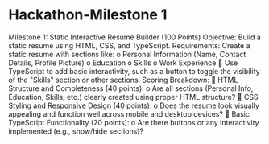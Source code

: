 # Hackathon-Milestone 1



Milestone 1: Static Interactive Resume Builder (100 Points)
Objective:
Build a static resume using HTML, CSS, and TypeScript.
Requirements:
Create a static resume with sections like:
o Personal Information (Name, Contact Details, Profile Picture)
o Education
o Skills
o Work Experience
 Use TypeScript to add basic interactivity, such as a button to toggle the visibility of the
"Skills" section or other sections.
Scoring Breakdown:
 HTML Structure and Completeness (40 points):
o Are all sections (Personal Info, Education, Skills, etc.) clearly created using proper
HTML structure?
 CSS Styling and Responsive Design (40 points):
o Does the resume look visually appealing and function well across mobile and
desktop devices?
 Basic TypeScript Functionality (20 points):
o Are there buttons or any interactivity implemented (e.g., show/hide sections)?
